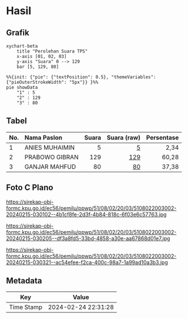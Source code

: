 # Hasil

## Grafik

```mermaid
xychart-beta
    title "Perolehan Suara TPS"
    x-axis [01, 02, 03]
    y-axis "Suara" 0 --> 129
    bar [5, 129, 80]
```

```mermaid
%%{init: {"pie": {"textPosition": 0.5}, "themeVariables": {"pieOuterStrokeWidth": "5px"}} }%%
pie showData
    "1" : 5
    "2" : 129
    "3" : 80
```

## Tabel

| No. | Nama Paslon    | Suara | Suara (raw) | Persentase |
|:--- |:-------------- | -----:| -----------:| ----------:|
| 1   | ANIES MUHAIMIN | 5     | [5][p-1]    | 2,34       |
| 2   | PRABOWO GIBRAN | 129   | [129][p-2]  | 60,28      |
| 3   | GANJAR MAHFUD  | 80    | [80][p-3]   | 37,38      |


[p-1]: https://github.com/gigit-pemilu/pemilu-2024-51-bali/blob/main/pilpres/hitung-suara/sub/51-bali/sub/08-buleleng/sub/02-seririt/sub/2003-ringdikit/sub/002-tps/sub/paslon-1.txt
[p-2]: https://github.com/gigit-pemilu/pemilu-2024-51-bali/blob/main/pilpres/hitung-suara/sub/51-bali/sub/08-buleleng/sub/02-seririt/sub/2003-ringdikit/sub/002-tps/sub/paslon-2.txt
[p-3]: https://github.com/gigit-pemilu/pemilu-2024-51-bali/blob/main/pilpres/hitung-suara/sub/51-bali/sub/08-buleleng/sub/02-seririt/sub/2003-ringdikit/sub/002-tps/sub/paslon-3.txt

## Foto C Plano

https://sirekap-obj-formc.kpu.go.id/ec56/pemilu/ppwp/51/08/02/20/03/5108022003002-20240215-030102--4b1cf8fe-2d3f-4b84-818c-6f03e6c57763.jpg

https://sirekap-obj-formc.kpu.go.id/ec56/pemilu/ppwp/51/08/02/20/03/5108022003002-20240215-030205--df3a8fd5-33bd-4858-a30e-aa67868d01e7.jpg

https://sirekap-obj-formc.kpu.go.id/ec56/pemilu/ppwp/51/08/02/20/03/5108022003002-20240215-030321--ac54efee-f2ca-400c-98a7-1a99ad10a3b3.jpg


## Metadata

| Key        | Value               |
| ---------- | ------------------- |
| Time Stamp | 2024-02-24 22:31:28 |



